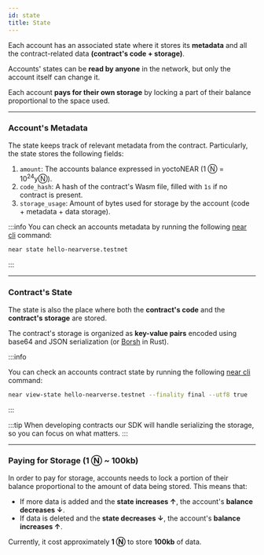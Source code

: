 ```yaml
---
id: state
title: State
---
```


Each account has an associated state where it stores its **metadata** and all the contract-related data **(contract's code + storage)**.

Accounts' states can be **read by anyone** in the network, but only the account itself can change it.

Each account **pays for their own storage** by locking a part of their balance proportional to the space used.

---

### Account's Metadata
The state keeps track of relevant metadata from the contract. Particularly, the state stores the following fields:

1. `amount`: The accounts balance expressed in yoctoNEAR (1 Ⓝ = 10<sup>24</sup>yⓃ).
2. `code_hash`: A hash of the contract's Wasm file, filled with `1s` if no contract is present.
3. `storage_usage`: Amount of bytes used for storage by the account (code + metadata + data storage).

:::info You can check an accounts metadata by running the following [near cli](../../../4.tools/cli.md) command:

```bash
near state hello-nearverse.testnet
```
:::

---

### Contract's State
The state is also the place where both the **contract's code** and the **contract's storage** are stored.

The contract's storage is organized as **key-value pairs** encoded using base64 and JSON serialization (or [Borsh](https://borsh.io) in Rust).

:::info

You can check an accounts contract state by running the following [near cli](../../../4.tools/cli.md) command:

```bash
near view-state hello-nearverse.testnet --finality final --utf8 true
```

:::

:::tip
When developing contracts our SDK will handle serializing the storage, so you can focus on what matters.
:::

---

### Paying for Storage (1 Ⓝ ~ 100kb)
In order to pay for storage, accounts needs to lock a portion of their balance proportional to the amount of data being stored. This means that:
- If more data is added and the **state increases ↑**, the account's **balance decreases ↓**.
- If data is deleted and the **state decreases ↓**, the account's **balance increases ↑**.

Currently, it cost approximately **1 Ⓝ** to store **100kb** of data.
